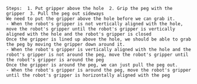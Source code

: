 
    Steps:  1. Put gripper above the hole  2. Grip the peg with the gripper  3. Pull the peg out sideways 
    We need to put the gripper above the hole before we can grab it.
    - When the robot's gripper is not vertically aligned with the hole, move the robot's gripper until the robot's gripper is vertically aligned with the hole and the robot's gripper is closed
    Once the gripper is lined up above the hole, we should be able to grab the peg by moving the gripper down around it.
    - When the robot's gripper is vertically aligned with the hole and the robot's gripper is not around the peg, move the robot's gripper until the robot's gripper is around the peg
    Once the gripper is around the peg, we can just pull the peg out.
    - When the robot's gripper is around the peg, move the robot's gripper until the robot's gripper is horizontally aligned with the peg
